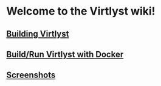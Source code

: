 # Welcome to the Virtlyst wiki!
## [Building Virtlyst](https://github.com/cutelyst/Virtlyst/wiki/Build)
## [Build/Run Virtlyst with Docker](https://github.com/cutelyst/Virtlyst/wiki/Running-with-Docker)
## [Screenshots](https://github.com/cutelyst/Virtlyst/wiki/Screenshots)
